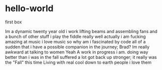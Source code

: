 # hello-world
first box

Im a dynamic twenty year old i work lifting beams and assembling fans and a bunch of other stuff
i play the fiddle really well actually i am fucking amazing at music i love music
so why am i fascinated by code all of a sudden that i have a possible companion in the journey; Brad?
Im really awkward at talking to women
Yeah
A work in progress i am. doing way better than i was in the fall suffered a lot got back up stronger; it really was the "Fall" this time
Living with real cool down to earth people i love them
